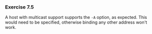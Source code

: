### Exercise 7.5

A host with multicast support supports the `-A` option, as expected. This would need to be specified, otherwise binding any other address won't work.
